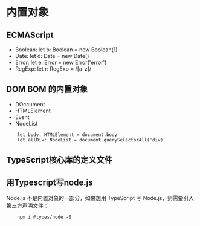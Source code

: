 # 内置对象

## ECMAScript

- Boolean: let b: Boolean = new Boolean(1)
- Date: let d: Date = new Date()
- Error: let e: Error = new Error('error')
- RegExp: let r: RegExp = /[a-z]/

## DOM BOM 的内置对象
- DOccument
- HTMLElement
- Event
- NodeList

``` 
    let body: HTMLElement = document.body
    let allDiv: NodeList = document.querySelectorAll('div)
```


## TypeScript核心库的定义文件


## 用Typescript写node.js

Node.js 不是内置对象的一部分，如果想用 TypeScript 写 Node.js，则需要引入第三方声明文件：
```
    npm i @types/node -S
```